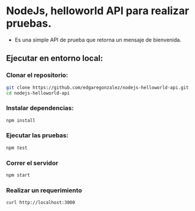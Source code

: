 # NodeJs, helloworld API para realizar pruebas.

* Es una simple API de prueba que retorna un mensaje de bienvenida.

## Ejecutar en entorno local:

### Clonar el repositorio:
```bash
git clone https://github.com/edgaregonzalez/nodejs-helloworld-api.git
cd nodejs-helloworld-api
```

### Instalar dependencias:
```bash
npm install
```

### Ejecutar las pruebas:
```bash
npm test
```

### Correr el servidor
```bash
npm start
```

### Realizar un requerimiento
```bash
curl http://localhost:3000
```

